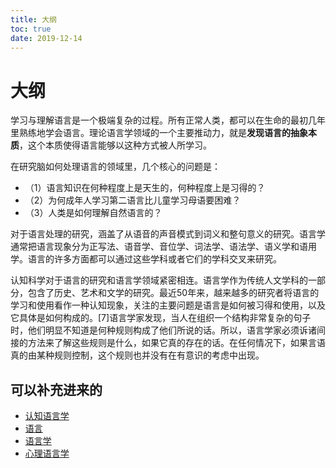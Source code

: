 ```yaml
---
title: 大纲
toc: true
date: 2019-12-14
---
```

# 大纲


学习与理解语言是一个极端复杂的过程。所有正常人类，都可以在生命的最初几年里熟练地学会语言。理论语言学领域的一个主要推动力，就是**发现语言的抽象本质**，这个本质使得语言能够以这种方式被人所学习。

在研究脑如何处理语言的领域里，几个核心的问题是：

- （1）语言知识在何种程度上是天生的，何种程度上是习得的？
- （2）为何成年人学习第二语言比儿童学习母语要困难？
- （3）人类是如何理解自然语言的？


对于语言处理的研究，涵盖了从语音的声音模式到词义和整句意义的研究。语言学通常把语言现象分为正写法、语音学、音位学、词法学、语法学、语义学和语用学。语言的许多方面都可以通过这些学科或者它们的学科交叉来研究。

认知科学对于语言的研究和语言学领域紧密相连。语言学作为传统人文学科的一部分，包含了历史、艺术和文学的研究。最近50年来，越来越多的研究者将语言的学习和使用看作一种认知现象，关注的主要问题是语言是如何被习得和使用，以及它具体是如何构成的。[7]语言学家发现，当人在组织一个结构非常复杂的句子时，他们明显不知道是何种规则构成了他们所说的话。所以，语言学家必须诉诸间接的方法来了解这些规则是什么，如果它真的存在的话。在任何情况下，如果言语真的由某种规则控制，这个规则也并没有在有意识的考虑中出现。


## 可以补充进来的

-  [认知语言学](https://zh.wikipedia.org/wiki/认知语言学)
-  [语言](https://zh.wikipedia.org/wiki/语言)
-  [语言学](https://zh.wikipedia.org/wiki/语言学)
-  [心理语言学](https://zh.wikipedia.org/wiki/心理语言学)
